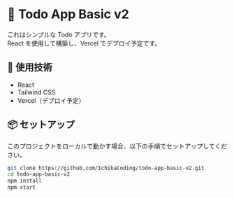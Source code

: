 # 📌 Todo App Basic v2

これはシンプルな Todo アプリです。\
React を使用して構築し、Vercel でデプロイ予定です。

## 🚀 使用技術

- React
- Tailwind CSS
- Vercel（デプロイ予定）

## 📦 セットアップ

このプロジェクトをローカルで動かす場合、以下の手順でセットアップしてください。

```bash
git clone https://github.com/IchikaCoding/todo-app-basic-v2.git
cd todo-app-basic-v2
npm install
npm start
```
